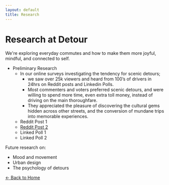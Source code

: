 ```yaml
---
layout: default
title: Research
---
```


# Research at Detour

We're exploring everyday commutes and how to make them more joyful, mindful, and connected to self.

- Preliminary Research
  - In our online surveys investigating the tendency for scenic detours;
    - we saw over 25k viewers and heard from 100’s of drivers in 24hrs on Reddit posts and Linkedin Polls. 
    - Most commenters and voters preferred scenic detours, and were willing to spend more time, even extra toll money, instead of driving on the main thoroughfare. 
    - They appreciated the pleasure of discovering the cultural gems hidden across other streets, and the conversion of mundane trips into memorable experiences.
  - Reddit Post 1
  - [Reddit Post 2](https://www.reddit.com/r/roadtrip/comments/1kiszd7/what_makes_a_drive_feel_worth_it/)
  - Linked Poll 1
  - Linked Poll 2

Future research on:

- Mood and movement
- Urban design
- The psychology of detours

[← Back to Home](/)
